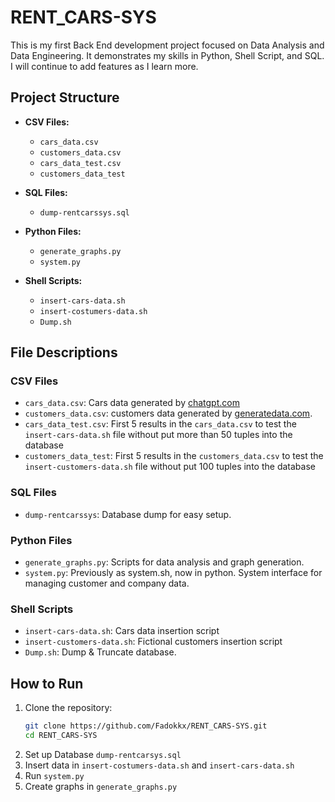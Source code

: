# RENT_CARS-SYS

This is my first Back End development project focused on Data Analysis and Data Engineering. It demonstrates my skills in Python, Shell Script, and SQL. I will continue to add features as I learn more.

## Project Structure

- **CSV Files:**
  - `cars_data.csv`
  - `customers_data.csv`
  - `cars_data_test.csv`
  - `customers_data_test`

- **SQL Files:**
  - `dump-rentcarssys.sql`

- **Python Files:**
  - `generate_graphs.py`
  - `system.py`

- **Shell Scripts:**
  - `insert-cars-data.sh`
  - `insert-costumers-data.sh`
  - `Dump.sh` 

## File Descriptions

### CSV Files
- `cars_data.csv`: Cars data generated by [chatgpt.com](https://chatgpt.com)
- `customers_data.csv`: customers data generated by [generatedata.com](https://generatedata.com).
- `cars_data_test.csv`: First 5 results in the `cars_data.csv` to test the `insert-cars-data.sh` file without put more than 50 tuples into the database
- `customers_data_test`: First 5 results in the `customers_data.csv` to test the `insert-customers-data.sh` file without put 100 tuples into the database
### SQL Files
- `dump-rentcarssys`: Database dump for easy setup.

### Python Files
- `generate_graphs.py`: Scripts for data analysis and graph generation.
- `system.py`: Previously as system.sh, now in python. System interface for managing customer and company data.

### Shell Scripts
- `insert-cars-data.sh`: Cars data insertion script 
- `insert-customers-data.sh`: Fictional customers insertion script 
- `Dump.sh`: Dump & Truncate database.

## How to Run

1. Clone the repository:
   ```sh
   git clone https://github.com/Fadokkx/RENT_CARS-SYS.git
   cd RENT_CARS-SYS
2. Set up Database `dump-rentcarsys.sql`
3. Insert data in `insert-costumers-data.sh` and `insert-cars-data.sh`
4. Run `system.py`
5. Create graphs in `generate_graphs.py`


